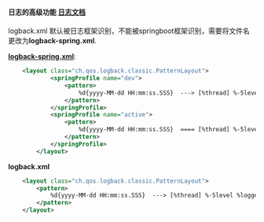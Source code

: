 #### 日志的高级功能 [日志文档](https://docs.spring.io/spring-boot/docs/2.2.0.BUILD-SNAPSHOT/reference/html/spring-boot-features.html#boot-features-logging)
logback.xml 默认被日志框架识别，不能被springboot框架识别，需要将文件名更改为**logback-spring.xml**.


[**logback-spring.xml**](https://docs.spring.io/spring-boot/docs/2.2.0.BUILD-SNAPSHOT/reference/html/spring-boot-features.html#boot-features-logback-extensions): 
```xml
    <layout class="ch.qos.logback.classic.PatternLayout">
            <springProfile name="dev">
                <pattern>
                    %d{yyyy-MM-dd HH:mm:ss.SSS}  ---> [%thread] %-5level %logger{50} - %msg%n
                </pattern>
            </springProfile>
            <springProfile name="active">
                <pattern>
                    %d{yyyy-MM-dd HH:mm:ss.SSS}  ==== [%thread] %-5level %logger{50} - %msg%n
                </pattern>
            </springProfile>
        </layout>
```
**logback.xml**
```xml
    <layout class="ch.qos.logback.classic.PatternLayout">
        <pattern>
            %d{yyyy-MM-dd HH:mm:ss.SSS}  ---> [%thread] %-5level %logger{50} - %msg%n
        </pattern>
    </layout>
```